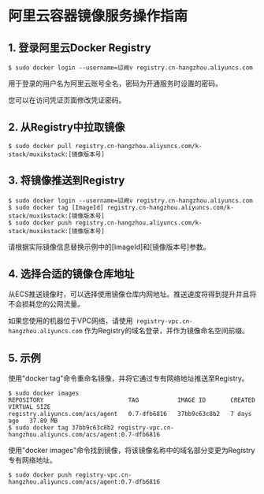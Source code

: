 # 阿里云容器镜像服务操作指南

## 1. 登录阿里云Docker Registry

```shell
$ sudo docker login --username=愆阙v registry.cn-hangzhou.aliyuncs.com
```

用于登录的用户名为阿里云账号全名，密码为开通服务时设置的密码。

您可以在访问凭证页面修改凭证密码。

## 2. 从Registry中拉取镜像

```shell
$ sudo docker pull registry.cn-hangzhou.aliyuncs.com/k-stack/muxikstack:[镜像版本号]
```

## 3. 将镜像推送到Registry

```shell
$ sudo docker login --username=愆阙v registry.cn-hangzhou.aliyuncs.com
$ sudo docker tag [ImageId] registry.cn-hangzhou.aliyuncs.com/k-stack/muxikstack:[镜像版本号]
$ sudo docker push registry.cn-hangzhou.aliyuncs.com/k-stack/muxikstack:[镜像版本号]
```

请根据实际镜像信息替换示例中的[ImageId]和[镜像版本号]参数。

## 4. 选择合适的镜像仓库地址

从ECS推送镜像时，可以选择使用镜像仓库内网地址。推送速度将得到提升并且将不会损耗您的公网流量。

如果您使用的机器位于VPC网络，请使用` registry-vpc.cn-hangzhou.aliyuncs.com` 作为Registry的域名登录，并作为镜像命名空间前缀。

## 5. 示例

使用"docker tag"命令重命名镜像，并将它通过专有网络地址推送至Registry。

```shell
$ sudo docker images
REPOSITORY                        TAG           IMAGE ID       CREATED      VIRTUAL SIZE
registry.aliyuncs.com/acs/agent   0.7-dfb6816   37bb9c63c8b2   7 days ago   37.89 MB
$ sudo docker tag 37bb9c63c8b2 registry-vpc.cn-hangzhou.aliyuncs.com/acs/agent:0.7-dfb6816
```

使用"docker images"命令找到镜像，将该镜像名称中的域名部分变更为Registry专有网络地址。

```shell
$ sudo docker push registry-vpc.cn-hangzhou.aliyuncs.com/acs/agent:0.7-dfb6816
```